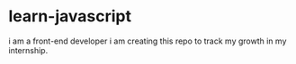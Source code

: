 # learn-javascript
i am a front-end developer i am creating this repo to track my growth in my internship.

